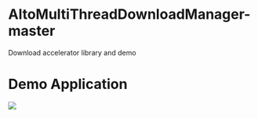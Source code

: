 # AltoMultiThreadDownloadManager-master
 Download accelerator library and demo

# Demo Application

<img src="https://i.imgur.com/v2aCA3Q.gif"></img>

